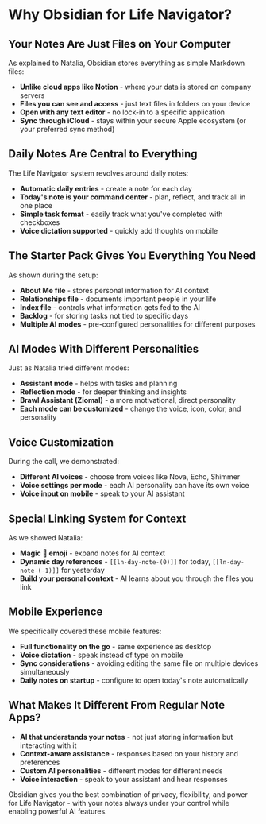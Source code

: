 # Why Obsidian for Life Navigator?

## Your Notes Are Just Files on Your Computer

As explained to Natalia, Obsidian stores everything as simple Markdown files:
- **Unlike cloud apps like Notion** - where your data is stored on company servers
- **Files you can see and access** - just text files in folders on your device
- **Open with any text editor** - no lock-in to a specific application
- **Sync through iCloud** - stays within your secure Apple ecosystem (or your preferred sync method)

## Daily Notes Are Central to Everything

The Life Navigator system revolves around daily notes:
- **Automatic daily entries** - create a note for each day
- **Today's note is your command center** - plan, reflect, and track all in one place
- **Simple task format** - easily track what you've completed with checkboxes
- **Voice dictation supported** - quickly add thoughts on mobile

## The Starter Pack Gives You Everything You Need

As shown during the setup:
- **About Me file** - stores personal information for AI context
- **Relationships file** - documents important people in your life
- **Index file** - controls what information gets fed to the AI
- **Backlog** - for storing tasks not tied to specific days
- **Multiple AI modes** - pre-configured personalities for different purposes

## AI Modes With Different Personalities

Just as Natalia tried different modes:
- **Assistant mode** - helps with tasks and planning
- **Reflection mode** - for deeper thinking and insights
- **Brawl Assistant (Ziomal)** - a more motivational, direct personality
- **Each mode can be customized** - change the voice, icon, color, and personality

## Voice Customization

During the call, we demonstrated:
- **Different AI voices** - choose from voices like Nova, Echo, Shimmer
- **Voice settings per mode** - each AI personality can have its own voice
- **Voice input on mobile** - speak to your AI assistant

## Special Linking System for Context

As we showed Natalia:
- **Magic 🔎 emoji** - expand notes for AI context
- **Dynamic day references** - `[[ln-day-note-(0)]]` for today, `[[ln-day-note-(-1)]]` for yesterday
- **Build your personal context** - AI learns about you through the files you link

## Mobile Experience

We specifically covered these mobile features:
- **Full functionality on the go** - same experience as desktop
- **Voice dictation** - speak instead of type on mobile
- **Sync considerations** - avoiding editing the same file on multiple devices simultaneously
- **Daily notes on startup** - configure to open today's note automatically

## What Makes It Different From Regular Note Apps?

- **AI that understands your notes** - not just storing information but interacting with it
- **Context-aware assistance** - responses based on your history and preferences
- **Custom AI personalities** - different modes for different needs
- **Voice interaction** - speak to your assistant and hear responses

Obsidian gives you the best combination of privacy, flexibility, and power for Life Navigator - with your notes always under your control while enabling powerful AI features. 
